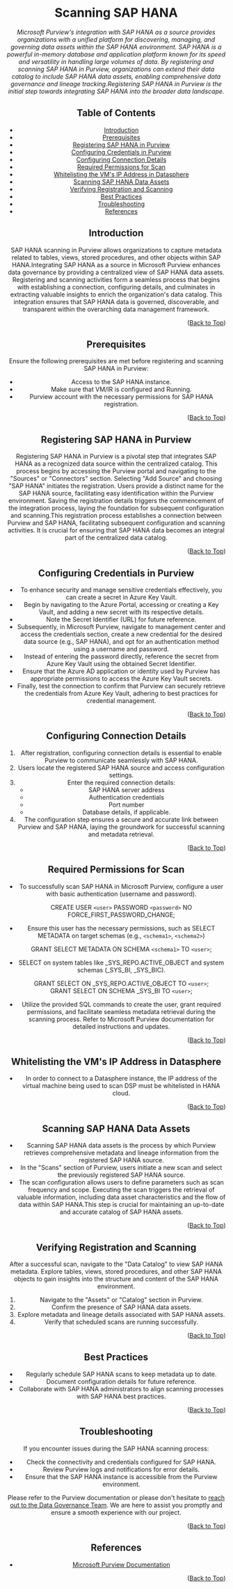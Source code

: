 <!-- Improved compatibility of Back to Top link -->
<a name="SAP HANA-top"></a>

<!-- Concept TITLE AND OVERVIEW -->

<center>

# Scanning SAP HANA

*Microsoft Purview's integration with SAP HANA as a source provides organizations with a unified platform for discovering, managing, and governing data assets within the SAP HANA environment. SAP HANA is a powerful in-memory database and application platform known for its speed and versatility in handling large volumes of data. By registering and scanning SAP HANA in Purview, organizations can extend their data catalog to include SAP HANA data assets, enabling comprehensive data governance and lineage tracking.Registering SAP HANA in Purview is the initial step towards integrating SAP HANA into the broader data landscape.*


## Table of Contents

- [Introduction](#introduction)
- [Prerequisites](#prerequisites)
- [Registering SAP HANA in Purview](#registering-sap-hana-in-purview)
- [Configuring Credentials in Purview](#configuring-credentials-in-purview)
- [Configuring Connection Details](#configuring-connection-details)
- [Required Permissions for Scan](#required-permissions-for-scan)
- [Whitelisting the VM's IP Address in Datasphere](#whitelisting-the-vm's-ip-address-in-datasphere)
- [Scanning SAP HANA Data Assets](#scanning-sap-hana-data-assets)
- [Verifying Registration and Scanning](#verifying-registration-and-scanning)
- [Best Practices](#best-practices)
- [Troubleshooting](#troubleshooting)
- [References](#references)

## Introduction

SAP HANA scanning in Purview allows organizations to capture metadata related to tables, views, stored procedures, and other objects within SAP HANA.Integrating SAP HANA as a source in Microsoft Purview enhances data governance by providing a centralized view of SAP HANA data assets. Registering and scanning activities form a seamless process that begins with establishing a connection, configuring details, and culminates in extracting valuable insights to enrich the organization's data catalog. This integration ensures that SAP HANA data is governed, discoverable, and transparent within the overarching data management framework.

<p align="right">(<a href="#SAP HANA-top">Back to Top</a>)</p>

## Prerequisites

Ensure the following prerequisites are met before registering and scanning SAP HANA in Purview:

- Access to the SAP HANA instance.
- Make sure that VM/IR is configured and Running.
- Purview account with the necessary permissions for SAP HANA registration.

<p align="right">(<a href="#SAP HANA-top">Back to Top</a>)</p>

## Registering SAP HANA in Purview

Registering SAP HANA in Purview is a pivotal step that integrates SAP HANA as a recognized data source within the centralized catalog. This process begins by accessing the Purview portal and navigating to the "Sources" or "Connectors" section. Selecting "Add Source" and choosing "SAP HANA" initiates the registration. Users provide a distinct name for the SAP HANA source, facilitating easy identification within the Purview environment. Saving the registration details triggers the commencement of the integration process, laying the foundation for subsequent configuration and scanning.This registration process establishes a connection between Purview and SAP HANA, facilitating subsequent configuration and scanning activities. It is crucial for ensuring that SAP HANA data becomes an integral part of the centralized data catalog.

<p align="right">(<a href="#SAP HANA-top">Back to Top</a>)</p>

## Configuring Credentials in Purview

- To enhance security and manage sensitive credentials effectively, you can create a secret in Azure Key Vault.  
- Begin by navigating to the Azure Portal, accessing or creating a Key Vault, and adding a new secret with its respective details.  
- Note the Secret Identifier (URL) for future reference.  
- Subsequently, in Microsoft Purview, navigate to management center and access the credentials section, create a new credential for the desired data source (e.g., SAP HANA), and opt for an authentication method using a username and password. 
- Instead of entering the password directly, reference the secret from Azure Key Vault using the obtained Secret Identifier.  
- Ensure that the Azure AD application or identity used by Purview has appropriate permissions to access the Azure Key Vault secrets.  
- Finally, test the connection to confirm that Purview can securely retrieve the credentials from Azure Key Vault, adhering to best practices for credential management.

<p align="right">(<a href="#SAP HANA-top">Back to Top</a>)</p>

## Configuring Connection Details

1. After registration, configuring connection details is essential to enable Purview to communicate seamlessly with SAP HANA. 
2. Users locate the registered SAP HANA source and access configuration settings.
3. Enter the required connection details:
   - SAP HANA server address
   - Authentication credentials
   - Port number
   - Database details, if applicable.
4. The configuration step ensures a secure and accurate link between Purview and SAP HANA, laying the groundwork for successful scanning and metadata retrieval.

<p align="right">(<a href="#SAP HANA-top">Back to Top</a>)</p>

## Required Permissions for Scan

- To successfully scan SAP HANA in Microsoft Purview, configure a user with basic authentication (username and password).  

   CREATE USER `<user>` PASSWORD `<password>` NO FORCE_FIRST_PASSWORD_CHANGE;

- Ensure this user has the necessary permissions, such as SELECT METADATA on target schemas (e.g., `<schema1>`, `<schema2>`)  

   GRANT SELECT METADATA ON SCHEMA `<schema1>` TO `<user>`;

- SELECT on system tables like _SYS_REPO.ACTIVE_OBJECT and system schemas (_SYS_BI, _SYS_BIC).

   GRANT SELECT ON _SYS_REPO.ACTIVE_OBJECT TO `<user>`;  
   GRANT SELECT ON SCHEMA _SYS_BI TO `<user>`;  

- Utilize the provided SQL commands to create the user, grant required permissions, and facilitate seamless metadata retrieval during the scanning process. Refer to Microsoft Purview documentation for detailed instructions and updates.

<p align="right">(<a href="#SAP HANA-top">Back to Top</a>)</p>

## Whitelisting the VM's IP Address in Datasphere

- In order to connect to a Datasphere instance, the IP address of the virtual machine being used to scan DSP must be whitelisted in HANA cloud.

<p align="right">(<a href="#SAP HANA-top">Back to Top</a>)</p>

## Scanning SAP HANA Data Assets

- Scanning SAP HANA data assets is the process by which Purview retrieves comprehensive metadata and lineage information from the registered SAP HANA source. 
- In the "Scans" section of Purview, users initiate a new scan and select the previously registered SAP HANA source. 
- The scan configuration allows users to define parameters such as scan frequency and scope. Executing the scan triggers the retrieval of valuable information, including data asset characteristics and the flow of data within SAP HANA.This step is crucial for maintaining an up-to-date and accurate catalog of SAP HANA assets.

<p align="right">(<a href="#SAP HANA-top">Back to Top</a>)</p>

## Verifying Registration and Scanning

After a successful scan, navigate to the "Data Catalog" to view SAP HANA metadata. Explore tables, views, stored procedures, and other SAP HANA objects to gain insights into the structure and content of the SAP HANA environment.

1. Navigate to the "Assets" or "Catalog" section in Purview.
2. Confirm the presence of SAP HANA data assets.
3. Explore metadata and lineage details associated with SAP HANA assets.
4. Verify that scheduled scans are running successfully.

<p align="right">(<a href="#SAP HANA-top">Back to Top</a>)</p>

## Best Practices

- Regularly schedule SAP HANA scans to keep metadata up to date.
- Document configuration details for future reference.
- Collaborate with SAP HANA administrators to align scanning processes with SAP HANA best practices.

<p align="right">(<a href="#SAP HANA-top">Back to Top</a>)</p>

## Troubleshooting

If you encounter issues during the SAP HANA scanning process:

- Check the connectivity and credentials configured for SAP HANA.
- Review Purview logs and notifications for error details.
- Ensure that the SAP HANA instance is accessible from the Purview environment.

Please refer to the Purview documentation or please don't hesitate to [reach out to the Data Governance Team](mailto:data_governance_team@client.com). We are here to assist you promptly and ensure a smooth experience with our project.

<p align="right">(<a href="#SAP HANA-top">Back to Top</a>)</p>

## References

- [Microsoft Purview Documentation](https://docs.microsoft.com/en-us/azure/purview/)

<p align="right">(<a href="#SAP HANA-top">Back to Top</a>)</p>









